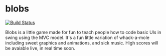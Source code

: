 # blobs

[![Build Status](https://travis-ci.org/swing-deepdive/blobs.svg?branch=master)](https://travis-ci.org/swing-deepdive/blobs)

Blobs is a little game made for fun to teach people how to code basic UIs in swing using the MVC model. It's a fun little variation of whack-a-mole including sweet graphics and animations, and sick music. High scores will be avaiable live, in real time soon.
